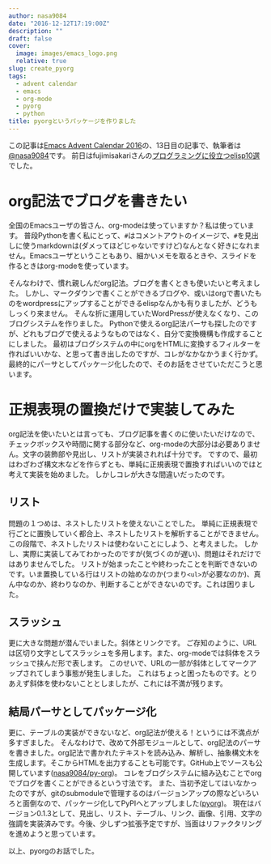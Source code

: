 ```yaml
---
author: nasa9084
date: "2016-12-12T17:19:00Z"
description: ""
draft: false
cover:
  image: images/emacs_logo.png
  relative: true
slug: create_pyorg
tags:
  - advent calendar
  - emacs
  - org-mode
  - pyorg
  - python
title: pyorgというパッケージを作りました
---
```



この記事は[Emacs Advent Calendar 2016](http://qiita.com/advent-calendar/2016/emacs)の、13日目の記事で、執筆者は  [@nasa9084](https://twitter.com/nasa9084)です。
前日はfujimisakariさんの[プログラミングに役立つelisp10選](http://blog.fujimisakari.com/elisp_useful_for_programming/)でした。

# org記法でブログを書きたい
全国のEmacsユーザの皆さん、org-modeは使っていますか？私は使っています。
普段Pythonを書く私にとって、`#`はコメントアウトのイメージで、`#`を見出しに使うmarkdownは(ダメってほどじゃないですけど)なんとなく好きになれません。Emacsユーザということもあり、細かいメモを取るときや、スライドを作るときはorg-modeを使っています。

そんなわけで、慣れ親しんだorg記法。ブログを書くときも使いたいと考えました。
しかし、マークダウンで書くことができるブログや、或いはorgで書いたものをwordpressにアップすることができるelispなんかも有りましたが、どうもしっくり来ません。
そんな折に運用していたWordPressが使えなくなり、このブログシステムを作りました。
Pythonで使えるorg記法パーサも探したのですが、どれもブログで使えるようなものではなく、自分で変換機構も作成することにしました。
最初はブログシステムの中にorgをHTMLに変換するフィルターを作ればいいかな、と思って書き出したのですが、コレがなかなかうまく行かず。最終的にパーサとしてパッケージ化したので、そのお話をさせていただこうと思います。

# 正規表現の置換だけで実装してみた
org記法を使いたいとは言っても、ブログ記事を書くのに使いたいだけなので、チェックボックスや時間に関する部分など、org-modeの大部分は必要ありません。文字の装飾部や見出し、リストが実装されれば十分です。
ですので、最初はわざわざ構文木などを作らずとも、単純に正規表現で置換すればいいのではと考えて実装を始めました。
しかしコレが大きな間違いだったのです。

## リスト
問題の１つめは、ネストしたリストを使えないことでした。
単純に正規表現で行ごとに置換していく都合上、ネストしたリストを解析することができません。この段階で、ネストしたリストは使わないことにしよう、と考えました。
しかし、実際に実装してみてわかったのですが(気づくのが遅い)、問題はそれだけではありませんでした。
リストが始まったことや終わったことを判断できないのです。いま置換している行はリストの始めなのか(つまり`<ul>`が必要なのか)、真ん中なのか、終わりなのか、判断することができないのです。これは困りました。

## スラッシュ
更に大きな問題が潜んでいました。斜体とリンクです。
ご存知のように、URLは区切り文字としてスラッシュを多用します。また、org-modeでは斜体をスラッシュで挟んだ形で表します。
このせいで、URLの一部が斜体としてマークアップされてしまう事態が発生しました。
これはちょっと困ったものです。とりあえず斜体を使わないこととしましたが、これには不満が残ります。

## 結局パーサとしてパッケージ化
更に、テーブルの実装ができないなど、org記法が使える！というには不満点が多すぎました。
そんなわけで、改めて外部モジュールとして、org記法のパーサを書きました。org記法で書かれたテキストを読み込み、解析し、抽象構文木を生成します。そこからHTMLを出力することも可能です。GitHub上でソースも公開しています([nasa9084/py-org](https://github.com/nasa9084/py-org][nasa9084/py-org))。
コレをブログシステムに組み込むことでorgでブログを書くことができるという寸法です。
また、当初予定してはいなかったのですが、gitのsubmoduleで管理するのはバージョンアップの際などいろいろと面倒なので、パッケージ化してPyPIへとアップしました([pyorg](https://pypi.python.org/pypi/pyorg))。
現在はバージョン0.1.3として、見出し、リスト、テーブル、リンク、画像、引用、文字の強調を実装済みです。今後、少しずつ拡張予定ですが、当面はリファクタリングを進めようと思っています。

以上、pyorgのお話でした。

